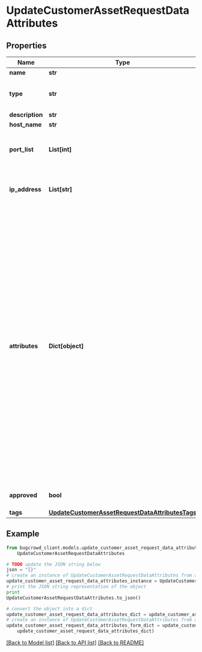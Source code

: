 # UpdateCustomerAssetRequestDataAttributes


## Properties

Name | Type | Description | Notes
------------ | ------------- | ------------- | -------------
**name** | **str** | The name for your asset. | [optional] 
**type** | **str** | To hold type of the customer asset to be updated with. It should contain only one of the enum values specified below.  | [optional] 
**description** | **str** |  | [optional] 
**host_name** | **str** |  | [optional] 
**port_list** | **List[int]** | A list of port numbers for the asset between the range of 1 to 65535. Note - Update will replace any previously added ports.  | [optional] 
**ip_address** | **List[str]** | A list of IPv4 / IPv6 / CIDR range of IP Address for the asset. Note - Update will replace any previously added IP Address.  | [optional] 
**attributes** | **Dict[object]** | To hold an array of asset_attributes which are basically key-value pairs of all possible attributes for the asset. The &#x60;key&#x60; to hold the name for the asset_attribute and the &#x60;value&#x60; to holds its value.  Commonly expected attributes are &#x60;external_id, external_link, record_type, autonomous_system_number etc&#x60;.  If the key is &#x60;record_type&#x60;, then its value should be in &#x60;A, AAAA, PTR, CNAME, MX, TXT, NS, SOA and SRV&#x60;.  If the key is &#x60;autonomous_system_number&#x60;, then it should be a unique 16 bit numbers between 1 and 65534 or 32 bit numbers between 131072 and 4294967294. The number should be prefixed with AS. Example - AS(number).  External ID is often a Configuration Item ID from a CMDB. Sometimes this is an ID from an external discovery scanner tool.  External link is a hyperlink or an identifier.  Customers can also specify their own attributes other than the given above list.Update will replace the entire list of previously added asset_attributes with list specified here.  | [optional] 
**approved** | **bool** | Specifies if the asset is user approved and ready to be used. | [optional] 
**tags** | [**UpdateCustomerAssetRequestDataAttributesTags**](UpdateCustomerAssetRequestDataAttributesTags.md) |  | [optional] 

## Example

```python
from bugcrowd_client.models.update_customer_asset_request_data_attributes import
    UpdateCustomerAssetRequestDataAttributes

# TODO update the JSON string below
json = "{}"
# create an instance of UpdateCustomerAssetRequestDataAttributes from a JSON string
update_customer_asset_request_data_attributes_instance = UpdateCustomerAssetRequestDataAttributes.from_json(json)
# print the JSON string representation of the object
print
UpdateCustomerAssetRequestDataAttributes.to_json()

# convert the object into a dict
update_customer_asset_request_data_attributes_dict = update_customer_asset_request_data_attributes_instance.to_dict()
# create an instance of UpdateCustomerAssetRequestDataAttributes from a dict
update_customer_asset_request_data_attributes_form_dict = update_customer_asset_request_data_attributes.from_dict(
    update_customer_asset_request_data_attributes_dict)
```
[[Back to Model list]](../README.md#documentation-for-models) [[Back to API list]](../README.md#documentation-for-api-endpoints) [[Back to README]](../README.md)


